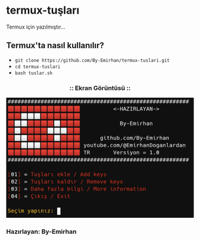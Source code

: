# termux-tuşları
Termux için yazılmıştır...

## Termux'ta nasıl kullanılır?
* `git clone https://github.com/By-Emirhan/termux-tuslari.git`
* `cd termux-tuslari`
* `bash tuslar.sh`

<h3 align="center">
:: Ekran Görüntüsü ::
<p align="center">
  <img src="resim.jpg">
</p>

<h3>Hazırlayan: By-Emirhan</h3>
